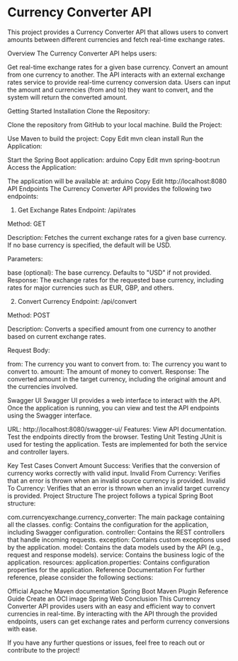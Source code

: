 # Currency Converter API

This project provides a Currency Converter API that allows users to convert amounts between different currencies and fetch real-time exchange rates.

Overview
The Currency Converter API helps users:

Get real-time exchange rates for a given base currency.
Convert an amount from one currency to another.
The API interacts with an external exchange rates service to provide real-time currency conversion data. Users can input the amount and currencies (from and to) they want to convert, and the system will return the converted amount.

Getting Started
Installation
Clone the Repository:

Clone the repository from GitHub to your local machine.
Build the Project:

Use Maven to build the project:
Copy
Edit
mvn clean install
Run the Application:

Start the Spring Boot application:
arduino
Copy
Edit
mvn spring-boot:run
Access the Application:

The application will be available at:
arduino
Copy
Edit
http://localhost:8080
API Endpoints
The Currency Converter API provides the following two endpoints:

1. Get Exchange Rates
   Endpoint: /api/rates

Method: GET

Description: Fetches the current exchange rates for a given base currency. If no base currency is specified, the default will be USD.

Parameters:

base (optional): The base currency. Defaults to "USD" if not provided.
Response: The exchange rates for the requested base currency, including rates for major currencies such as EUR, GBP, and others.

2. Convert Currency
   Endpoint: /api/convert

Method: POST

Description: Converts a specified amount from one currency to another based on current exchange rates.

Request Body:

from: The currency you want to convert from.
to: The currency you want to convert to.
amount: The amount of money to convert.
Response: The converted amount in the target currency, including the original amount and the currencies involved.

Swagger UI
Swagger UI provides a web interface to interact with the API. Once the application is running, you can view and test the API endpoints using the Swagger interface.

URL: http://localhost:8080/swagger-ui/
Features:
View API documentation.
Test the endpoints directly from the browser.
Testing
Unit Testing
JUnit is used for testing the application. Tests are implemented for both the service and controller layers.

Key Test Cases
Convert Amount Success: Verifies that the conversion of currency works correctly with valid input.
Invalid From Currency: Verifies that an error is thrown when an invalid source currency is provided.
Invalid To Currency: Verifies that an error is thrown when an invalid target currency is provided.
Project Structure
The project follows a typical Spring Boot structure:

com.currencyexchange.currency_converter: The main package containing all the classes.
config: Contains the configuration for the application, including Swagger configuration.
controller: Contains the REST controllers that handle incoming requests.
exception: Contains custom exceptions used by the application.
model: Contains the data models used by the API (e.g., request and response models).
service: Contains the business logic of the application.
resources:
application.properties: Contains configuration properties for the application.
Reference Documentation
For further reference, please consider the following sections:

Official Apache Maven documentation
Spring Boot Maven Plugin Reference Guide
Create an OCI image
Spring Web
Conclusion
This Currency Converter API provides users with an easy and efficient way to convert currencies in real-time. By interacting with the API through the provided endpoints, users can get exchange rates and perform currency conversions with ease.

If you have any further questions or issues, feel free to reach out or contribute to the project!